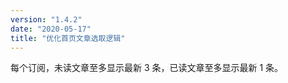 ```yaml
---
version: "1.4.2"
date: "2020-05-17"
title: "优化首页文章选取逻辑"
---
```


每个订阅，未读文章至多显示最新 3 条，已读文章至多显示最新 1 条。
